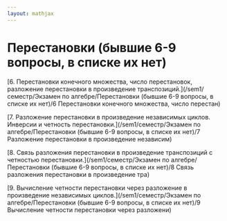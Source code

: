 ```yaml
---  
layout: mathjax  
---  
```

  
# Перестановки (бывшие 6-9 вопросы, в списке их нет)  
  
[6. Перестановки конечного множества, число перестановок, разложение перестановки в произведение транспозиций.](/sem1/семестр/Экзамен по алгебре/Перестановки (бывшие 6-9 вопросы, в списке их нет)/6 Перестановки конечного множества, число перестан)  
  
[7. Разложение перестановки в произведение независимых циклов. Инверсии и четность перестановки.](/sem1/семестр/Экзамен по алгебре/Перестановки (бывшие 6-9 вопросы, в списке их нет)/7 Разложение перестановки в произведение независим)  
  
[8. Связь разложения перестановки в произведение транспозиций с четностью перестановки.](/sem1/семестр/Экзамен по алгебре/Перестановки (бывшие 6-9 вопросы, в списке их нет)/8 Связь разложения перестановки в произведение тра)  
  
[9. Вычисление четности перестановки через разложение в произведение независимых циклов.](/sem1/семестр/Экзамен по алгебре/Перестановки (бывшие 6-9 вопросы, в списке их нет)/9 Вычисление четности перестановки через разложени)  
